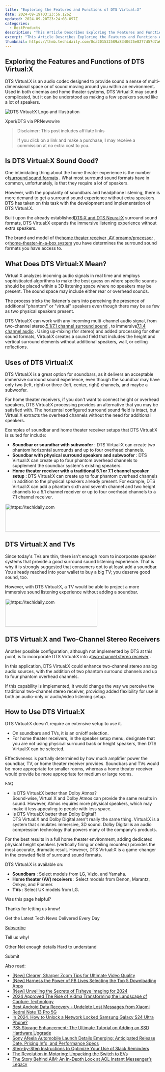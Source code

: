 ```yaml
---
title: "Exploring the Features and Functions of DTS Virtual:X"
date: 2024-09-19T03:23:56.126Z
updated: 2024-09-20T23:24:08.097Z
categories:
  - BestProducts
description: "This Article Describes Exploring the Features and Functions of DTS Virtual:X"
excerpt: "This Article Describes Exploring the Features and Functions of DTS Virtual:X"
thumbnail: https://thmb.techidaily.com/0ca201532589a8340625e0277d57d7a6d8a4fe5f03caf08035754438a176d190.jpg
---
```


## Exploring the Features and Functions of DTS Virtual:X
 DTS Virtual:X is an audio codec designed to provide sound a sense of multi-dimensional space or of sound moving around you within an environment. Used in both cinemas and home theater systems, DTS Virtual:X may sound complicated, but it can be understood as making a few speakers sound like a lot of speakers.

![DTS Virtual:X Logo and Illustration](https://www.lifewire.com/thmb/cq2b-nvqIp4FKNIhekesXa60WeQ=/1500x0/filters:no_upscale():max_bytes(150000):strip_icc():format(webp)/DTS-Virtual-X-logo-w-illustration-xxbb-59403d7b3df78c537b1ef6b2.jpg)

Xperi/DTS via PRNewswire

>  Disclaimer: This post includes affiliate links
>
>  If you click on a link and make a purchase, I may receive a commission at no extra cost to you.
>

## Is DTS Virtual:X Sound Good?

 One intimidating thing about the home theater experience is the number of[surround sound formats](https://www.lifewire.com/surround-sound-formats-guide-1846778) . What most surround sound formats have in common, unfortunately, is that they require a lot of speakers.

 However, with the popularity of soundbars and headphone listening, there is more demand to get a surround sound experience without extra speakers. DTS has taken on this task with the development and implementation of DTS Virtual:X.

 Built upon the already established[DTS:X and DTS Neural:X](https://www.lifewire.com/dts-x-surround-sound-format-1847004) surround sound formats, DTS Virtual:X expands the immersive listening experience without extra speakers.

 The brand and model of the[home theater receiver](https://www.lifewire.com/best-home-theater-receivers-400-1300-1846332) ,[AV preamp/processor](https://www.lifewire.com/preamplifier-1846934) , or[home-theater-in-a-box system](https://www.lifewire.com/home-theater-box-system-1845702) you have determines the surround sound formats you have access to.

## What Does DTS Virtual:X Mean?

 Virtual:X analyzes incoming audio signals in real time and employs sophisticated algorithms to make the best guess on where specific sounds should be placed within a 3D listening space where no speakers may be present. The sound space may include either rear or overhead sounds.

 The process tricks the listener's ears into perceiving the presence of additional "phantom" or "virtual" speakers even though there may be as few as two physical speakers present.

 DTS Virtual:X can work with any incoming multi-channel audio signal, from two-channel stereo,[5.1/7.1 channel surround sound](https://www.lifewire.com/5-1-vs-7-1-home-theater-receivers-1846774) , to immersive[7.1.4 channel audio](https://www.lifewire.com/dolby-atmos-cinema-to-home-theater-1847278) . Using up-mixing (for stereo) and added processing for other sound formats, Virtual:X creates a sound field that includes the height and vertical surround elements without additional speakers, wall, or ceiling reflections.

## Uses of DTS Virtual:X

 DTS Virtual:X is a great option for soundbars, as it delivers an acceptable immersive surround sound experience, even though the soundbar may have only two (left, right) or three (left, center, right) channels, and maybe a subwoofer.

 For home theater receivers, if you don't want to connect height or overhead speakers, DTS Virtual:X processing provides an alternative that you may be satisfied with. The horizontal configured surround sound field is intact, but Virtual:X extracts the overhead channels without the need for additional speakers.

 Examples of soundbar and home theater receiver setups that DTS Virtual:X is suited for include:

* **Soundbar or soundbar with subwoofer** : DTS Virtual:X can create two phantom horizontal surrounds and up to four overhead channels.
* **Soundbar with physical surround speakers and subwoofer** : DTS Virtual:X can create up to four phantom overhead channels to supplement the soundbar system's existing speakers.
* **Home theater receiver with a traditional 5.1 or 7.1 channel speaker setup** : DTS Virtual:X can create up to four phantom overhead channels in addition to the physical speakers already present. For example, DTS Virtual:X can add a phantom sixth and seventh channel and two height channels to a 5.1 channel receiver or up to four overhead channels to a 7.1 channel receiver.

<!-- affiliate ads begin -->
<a href="https://arkmc.pxf.io/c/5597632/352557/5172" target="_top" id="352557">
  <img src="//a.impactradius-go.com/display-ad/5172-352557" border="0" alt="https://techidaily.com" width="720" height="90"/>
</a>
<img height="0" width="0" src="https://arkmc.pxf.io/i/5597632/352557/5172" style="position:absolute;visibility:hidden;" border="0" />
<!-- affiliate ads end -->

## DTS Virtual:X and TVs

 Since today's TVs are thin, there isn't enough room to incorporate speaker systems that provide a good surround sound listening experience. That is why it is strongly suggested that consumers opt to at least add a soundbar. You already reached into your wallet to buy a big TV; you deserve good sound, too.

 However, with DTS Virtual:X, a TV would be able to project a more immersive sound listening experience without adding a soundbar.

<!-- affiliate ads begin -->
<a href="https://aligracehair.sjv.io/c/5597632/1948932/19272" target="_top" id="1948932">
  <img src="//a.impactradius-go.com/display-ad/19272-1948932" border="0" alt="https://techidaily.com" width="300" height="90"/>
</a>
<img height="0" width="0" src="https://aligracehair.sjv.io/i/5597632/1948932/19272" style="position:absolute;visibility:hidden;" border="0" />
<!-- affiliate ads end -->

## DTS Virtual:X and Two-Channel Stereo Receivers

 Another possible configuration, although not implemented by DTS at this point, is to incorporate DTS Virtual:X into a[two-channel stereo receiver](https://www.lifewire.com/difference-between-home-theater-and-stereo-receivers-4101653) .

 In this application, DTS Virtual:X could enhance two-channel stereo analog audio sources, with the addition of two phantom surround channels and up to four phantom overhead channels.

 If this capability is implemented, it would change the way we perceive the traditional two-channel stereo receiver, providing added flexibility for use in both an audio-only or audio/video listening setup.

## How to Use DTS Virtual:X

 DTS Virtual:X doesn't require an extensive setup to use it.

* On soundbars and TVs, it is an on/off selection.
* For home theater receivers, in the speaker setup menu, designate that you are not using physical surround back or height speakers, then DTS Virtual:X can be selected.

 Effectiveness is partially determined by how much amplifier power the soundbar, TV, or home theater receiver provides. Soundbars and TVs would be more appropriate for smaller rooms, whereas a home theater receiver would provide be more appropriate for medium or large rooms.

 FAQ

* Is DTS Virtual:X better than Dolby Atmos?  
 Sound-wise, Virtual X and Dolby Atmos can provide the same results in sound. However, Atmos requires more physical speakers, which may make it less appealing to people with less space.
* Is DTS Virtual:X better than Dolby Digital?  
 DTS Virtual:X and Dolby Digital aren't really the same thing. Virtual:X is a system that simulates immersive, 3D sound. Dolby Digital is an audio compression technology that powers many of the company's products.

 For the best results in a full home theater environment, adding dedicated physical height speakers (vertically firing or ceiling mounted) provides the most accurate, dramatic result. However, DTS Virtual:X is a game-changer in the crowded field of surround sound formats.

 DTS Virtual:X is available on:

* **Soundbars** : Select models from LG, Vizio, and Yamaha.
* **Home theater (AV) receivers** : Select models from Denon, Marantz, Onkyo, and Pioneer.
* **TVs** : Select UK models from LG.

Was this page helpful?

Thanks for letting us know!

 Get the Latest Tech News Delivered Every Day

[Subscribe](https://www.lifewire.com/#)

Tell us why!

 Other  Not enough details  Hard to understand

 Submit

<ins class="adsbygoogle"
     style="display:block"
     data-ad-format="autorelaxed"
     data-ad-client="ca-pub-7571918770474297"
     data-ad-slot="1223367746"></ins>

<ins class="adsbygoogle"
     style="display:block"
     data-ad-client="ca-pub-7571918770474297"
     data-ad-slot="8358498916"
     data-ad-format="auto"
     data-full-width-responsive="true"></ins>

<span class="atpl-alsoreadstyle">Also read:</span>
<div><ul>
<li><a href="https://fox-info.techidaily.com/new-clearer-sharper-zoom-tips-for-ultimate-video-quality/"><u>[New] Clearer, Sharper Zoom Tips for Ultimate Video Quality</u></a></li>
<li><a href="https://facebook-video-content.techidaily.com/new-harness-the-power-of-fb-lives-selecting-the-top-5-downloading-apps/"><u>[New] Harness the Power of FB Lives Selecting the Top 5 Downloading Apps</u></a></li>
<li><a href="https://article-tips.techidaily.com/new-unveiling-the-secrets-of-fisheye-imaging-for-2024/"><u>[New] Unveiling the Secrets of Fisheye Imaging for 2024</u></a></li>
<li><a href="https://screen-video-capture.techidaily.com/2024-approved-the-rise-of-vidma-transforming-the-landscape-of-capture-technology/"><u>2024 Approved The Rise of Vidma Transforming the Landscape of Capture Technology</u></a></li>
<li><a href="https://phone-solutions.techidaily.com/best-android-data-recovery-undelete-lost-messages-from-xiaomi-redmi-note-13-pro-5g-by-fonelab-android-recover-messages/"><u>Best Android Data Recovery - Undelete Lost Messages from Xiaomi Redmi Note 13 Pro 5G</u></a></li>
<li><a href="https://android-unlock.techidaily.com/in-2024-how-to-unlock-a-network-locked-samsung-galaxy-s24-ultra-phone-by-drfone-android/"><u>In 2024, How to Unlock a Network Locked Samsung Galaxy S24 Ultra Phone?</u></a></li>
<li><a href="https://tech-renaissance.techidaily.com/ps5-storage-enhancement-the-ultimate-tutorial-on-adding-an-ssd-hardware-upgrade/"><u>PS5 Storage Enhancement: The Ultimate Tutorial on Adding an SSD Hardware Upgrade</u></a></li>
<li><a href="https://tech-renaissance.techidaily.com/sony-afeela-automobile-launch-details-emerging-anticipated-release-date-pricing-info-and-performance-specs/"><u>Sony Afeela Automobile Launch Details Emerging: Anticipated Release Date, Pricing Info, and Performance Specs</u></a></li>
<li><a href="https://tech-renaissance.techidaily.com/step-by-step-instructions-to-optimize-your-use-of-slack-reminders/"><u>Step-by-Step Instructions to Optimize Your Use of Slack Reminders</u></a></li>
<li><a href="https://tech-renaissance.techidaily.com/the-revolution-in-motoring-unpacking-the-switch-to-evs/"><u>The Revolution in Motoring: Unpacking the Switch to EVs</u></a></li>
<li><a href="https://tech-renaissance.techidaily.com/the-story-behind-aim-an-in-depth-look-at-aol-instant-messengers-legacy/"><u>The Story Behind AIM: An In-Depth Look at AOL Instant Messenger’s Legacy</u></a></li>
</ul></div>

